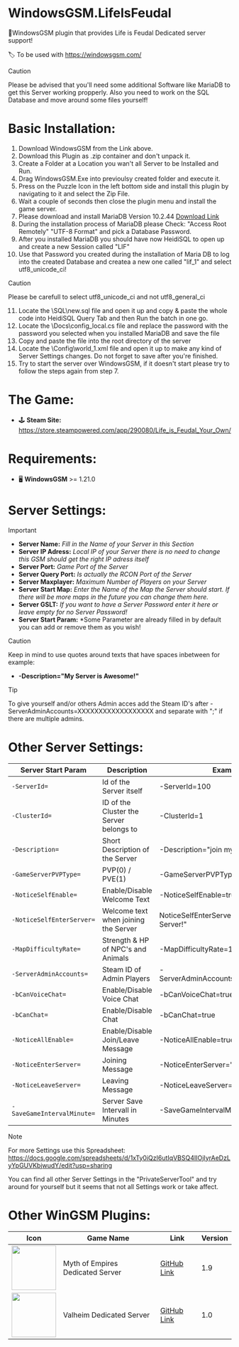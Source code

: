 # WindowsGSM.LifeIsFeudal
 🧩WindowsGSM plugin that provides Life is Feudal Dedicated server support!
 
 🏷️ To be used with https://windowsgsm.com/ 

> [!CAUTION]
> Please be advised that you'll need some additional Software like MariaDB to get this Server working propperly. Also you need to work on the SQL Database and move around some files yourself!

# Basic Installation: 
1. Download  WindowsGSM from the Link above.
2. Download this Plugin as .zip container and don't unpack it.
3. Create a Folder at a Location you wan't all Server to be Installed and Run.
4. Drag WindowsGSM.Exe into previoulsy created folder and execute it.
5. Press on the Puzzle Icon in the left bottom side and install this plugin by navigating to it and select the Zip File.
6. Wait a couple of seconds then close the plugin menu and install the game server.
7. Please download and install MariaDB Version 10.2.44 [Download Link](https://mariadb.org/download/?t=mariadb&o=true&p=mariadb&r=10.2.44&os=windows&cpu=x86_64&pkg=msi)
8. During the installation process of MariaDB please Check: "Access Root Remotely"  "UTF-8 Format" and pick a Database Password.
9. After you installed MariaDB you should have now HeidiSQL to open up and create a new Session called "LIF"
10. Use that Password you created during the installation of Maria DB to log into the created Database and createa a new one called "lif_1" and select utf8_unicode_ci!
> [!CAUTION]
> Please be carefull to select utf8_unicode_ci and not utf8_general_ci
11. Locate the \SQL\new.sql file and open it up and copy & paste the whole code into HeidiSQL Query Tab and then Run the batch in one go.
12. Locate the \Docs\config_local.cs file and replace the password with the password you selected when you installed MariaDB and save the file
13. Copy and paste the file into the root directory of the server
14. Locate the \Config\world_1.xml file and open it up to make any kind of Server Settings changes. Do not forget to save after you're finished.
15. Try to start the server over WindowsGSM, if it doesn't start please try to follow the steps again from step 7.


# The Game:
- 🕹️ **Steam Site:** https://store.steampowered.com/app/290080/Life_is_Feudal_Your_Own/

# Requirements:
- 🖥️ **WindowsGSM** >= 1.21.0

# Server Settings:
> [!IMPORTANT]
>- **Server Name:** *Fill in the Name of your Server in this Section*
>- **Server IP Adress:** *Local IP of your Server there is no need to change this GSM should get the right IP adress itself*
>- **Server Port:** *Game Port of the Server*
>- **Server Query Port:** *Is actually the RCON Port of the Server*
>- **Server Maxplayer:** *Maximum Number of Players on your Server*
>- **Server Start Map:** *Enter the Name of the Map the Server should start. If there will be more maps in the future you can change them here.*
>- **Server GSLT:** *If you want to have a Server Password enter it here or leave empty for no Server Password!*
>- **Server Start Param:** *Some Parameter are already filled in by default you can add or remove them as you wish! 

> [!CAUTION]
> Keep in mind to use quotes around texts that have spaces inbetween for example:
>- **-Description="My Server is Awesome!"** 

> [!TIP]
> To give yourself and/or others Admin acces add the Steam ID's after -ServerAdminAccounts=XXXXXXXXXXXXXXXXXX and separate with ";" if there are multiple admins.

# Other Server Settings:
| Server Start Param| Description | Example Value |
| --- | --- | --- |
| `-ServerId=` | Id of the Server itself | -ServerId=100 |
| `-ClusterId=` | ID of the Cluster the Server belongs to | -ClusterId=1 |
| `-Description=` | Short Description of the Server | -Description="join my new Server" |
| `-GameServerPVPType=` | PVP(0) / PVE(1) | -GameServerPVPType=1 |
| `-NoticeSelfEnable=` | Enable/Disable Welcome Text | -NoticeSelfEnable=true |
| `-NoticeSelfEnterServer=` | Welcome text when joining the Server | NoticeSelfEnterServer="Welcome to my Server!" |
| `-MapDifficultyRate=` | Strength & HP of NPC's and Animals | -MapDifficultyRate=1 |
| `-ServerAdminAccounts=` | Steam ID of Admin Players | -ServerAdminAccounts=76561198095468380 |
| `-bCanVoiceChat=` | Enable/Disable Voice Chat | -bCanVoiceChat=true |
| `-bCanChat=` | Enable/Disable Chat | -bCanChat=true |
| `-NoticeAllEnable=` | Enable/Disable Join/Leave Message | -NoticeAllEnable=true |
| `-NoticeEnterServer=` | Joining Message | -NoticeEnterServer=" has joined the Server" |
| `-NoticeLeaveServer=` | Leaving Message | -NoticeLeaveServer=" has left the Server" |
| `-SaveGameIntervalMinute=` | Server Save Intervall in Minutes | -SaveGameIntervalMinute=10 |

> [!NOTE]
>For more Settings use this Spreadsheet: https://docs.google.com/spreadsheets/d/1xTy0iQzI6utIqVBSQ4IIOjIyrAeDzLyYpGUVKbjwudY/edit?usp=sharing

You can find all other Server Settings in the "PrivateServerTool" and try around for yourself but it seems that not all Settings work or take affect.

# Other WinGSM Plugins:
| Icon | Game Name | Link | Version |
| --- | --- | --- | --- |
| <img src="https://i.imgur.com/LI1uPIJ.png" width="100" height="100"> | Myth of Empires Dedicated Server | [GitHub Link](https://github.com/Sarpendon/WindowsGSM.MythofEmpires) | 1.9 |
| <img src="https://i.imgur.com/25x4Ohs.png" width="100" height="100"> | Valheim Dedicated Server | [GitHub Link](https://github.com/Sarpendon/WindowsGSM.Valheim) | 1.0 |
